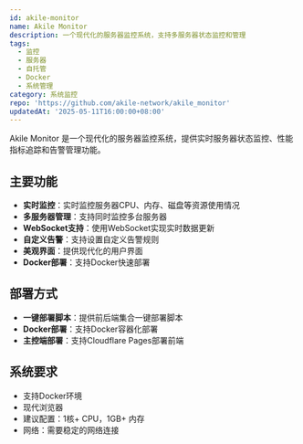 ```yaml
---
id: akile-monitor
name: Akile Monitor
description: 一个现代化的服务器监控系统，支持多服务器状态监控和管理
tags:
  - 监控
  - 服务器
  - 自托管
  - Docker
  - 系统管理
category: 系统监控
repo: 'https://github.com/akile-network/akile_monitor'
updatedAt: '2025-05-11T16:00:00+08:00'
---
```


Akile Monitor 是一个现代化的服务器监控系统，提供实时服务器状态监控、性能指标追踪和告警管理功能。

## 主要功能

- **实时监控**：实时监控服务器CPU、内存、磁盘等资源使用情况
- **多服务器管理**：支持同时监控多台服务器
- **WebSocket支持**：使用WebSocket实现实时数据更新
- **自定义告警**：支持设置自定义告警规则
- **美观界面**：提供现代化的用户界面
- **Docker部署**：支持Docker快速部署

## 部署方式

- **一键部署脚本**：提供前后端集合一键部署脚本
- **Docker部署**：支持Docker容器化部署
- **主控端部署**：支持Cloudflare Pages部署前端

## 系统要求

- 支持Docker环境
- 现代浏览器
- 建议配置：1核+ CPU，1GB+ 内存
- 网络：需要稳定的网络连接 